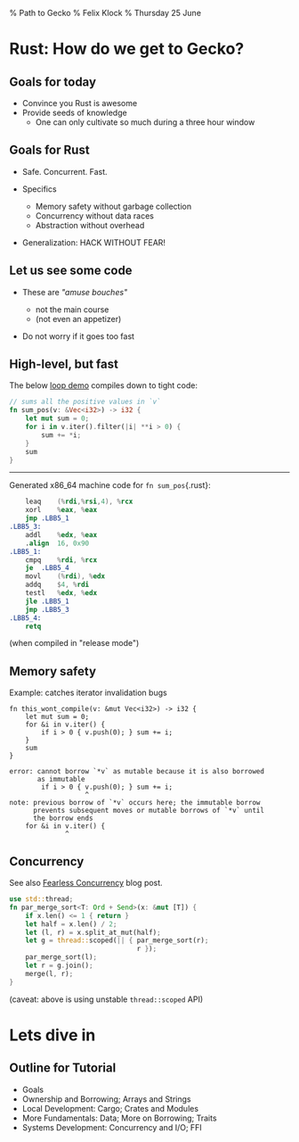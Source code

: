 % Path to Gecko
% Felix Klock
% Thursday 25 June

# Rust: How do we get to Gecko?

## Goals for today

  * Convince you Rust is awesome
  * Provide seeds of knowledge
    * One can only cultivate so much during a three hour window

## Goals for Rust

  * Safe. Concurrent. Fast.

  * Specifics
    * Memory safety without garbage collection
    * Concurrency without data races
    * Abstraction without overhead

  * Generalization: HACK WITHOUT FEAR!

## Let us see some code

  * These are *"amuse bouches"*
    * not the main course
    * (not even an appetizer)

  * Do not worry if it goes too fast
  
## High-level, but fast

The below [loop demo] compiles down to tight code:

<!--
```rust
#[allow(dead_code)]
fn main() {
    let v1: Vec<i32> = (-100..10).collect();
    let s1 = sum_pos(&v1);
    let v2: Vec<i32> = (-100..1000).collect();
    let s2 = sum_pos(&v2);
    println!("v1.len: {} s1: {} v2.len: {} s2: {}", v1.len(), s1, v2.len(), s2);
}

#[allow(dead_code)]
#[inline(never)]
```
-->

```rust
// sums all the positive values in `v`
fn sum_pos(v: &Vec<i32>) -> i32 {
    let mut sum = 0;
    for i in v.iter().filter(|i| **i > 0) {
        sum += *i;
    }
    sum
}
```

[loop demo]: https://play.rust-lang.org/?gist=23a69161dd4421e2925f

----

Generated x86_64 machine code for `fn sum_pos`{.rust}:

```nasm
	leaq	(%rdi,%rsi,4), %rcx
	xorl	%eax, %eax
	jmp	.LBB5_1
.LBB5_3:
	addl	%edx, %eax
	.align	16, 0x90
.LBB5_1:
	cmpq	%rdi, %rcx
	je	.LBB5_4
	movl	(%rdi), %edx
	addq	$4, %rdi
	testl	%edx, %edx
	jle	.LBB5_1
	jmp	.LBB5_3
.LBB5_4:
	retq
```

(when compiled in "release mode")

## Memory safety

Example: catches iterator invalidation bugs

``` {.rust}
fn this_wont_compile(v: &mut Vec<i32>) -> i32 {
    let mut sum = 0;
    for &i in v.iter() {
        if i > 0 { v.push(0); } sum += i;
    }
    sum
}
```

``` {.fragment}
error: cannot borrow `*v` as mutable because it is also borrowed
       as immutable
        if i > 0 { v.push(0); } sum += i;
                   ^
note: previous borrow of `*v` occurs here; the immutable borrow
      prevents subsequent moves or mutable borrows of `*v` until
      the borrow ends
    for &i in v.iter() {
              ^
```

## Concurrency

See also [Fearless Concurrency] blog post.

[Fearless Concurrency]: http://blog.rust-lang.org/2015/04/10/Fearless-Concurrency.html

```rust
use std::thread;
fn par_merge_sort<T: Ord + Send>(x: &mut [T]) {
    if x.len() <= 1 { return }
    let half = x.len() / 2;
    let (l, r) = x.split_at_mut(half);
    let g = thread::scoped(|| { par_merge_sort(r);
                                r });
    par_merge_sort(l);
    let r = g.join();
    merge(l, r);
}
```

(caveat: above is using unstable `thread::scoped` API)

<!--
```rust
// left[0] <= left[1] <= ... <= left[last] <= right[0] <= ...
use std::mem;
#[allow(dead_code)]
fn merge<T: Ord>(left: &mut [T], right: &mut [T]) {

    let mut i = 0;
    loop {
        // println!("i: {} left: {:?} right: {:?}", i, left, right);
        if i >= left.len() || 0 >= right.len() { break; }
        if left[i] > right[0] {
            mem::swap(&mut left[i], &mut right[0]);
            let mut j = 0;
            while j+1 < right.len() && right[j] > right[j+1] {
                let (pre, post) = right.split_at_mut(j+1);
                mem::swap(&mut pre[j], &mut post[0]);
                j = j+1;
            }
        }
        i += 1;
    }
}

#[test]
fn hi() {
    let mut v = vec![2, 1, 10, 9, 8, 7, 6, 5, 4, 3];
    par_merge_sort(&mut v);
    assert_eq!(v, [1,2,3,4,5,6,7,8,9,10]);
}
```
-->

# Lets dive in

## Outline for Tutorial

* Goals
* Ownership and Borrowing; Arrays and Strings
* Local Development: Cargo; Crates and Modules
* More Fundamentals: Data; More on Borrowing; Traits
* Systems Development: Concurrency and I/O; FFI
